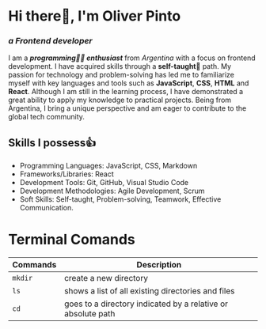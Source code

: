# Hi there👋, I'm **Oliver Pinto**
### _**a Frontend developer**_

I am a _**programming👨‍💻 enthusiast**_ from _Argentina_ with a focus on frontend development. I have acquired skills through a **self-taught💪** path. My passion for technology and problem-solving has led me to familiarize myself with key languages and tools such as **JavaScript**, **CSS**, **HTML** and **React**. Although I am still in the learning process, I have demonstrated a great ability to apply my knowledge to practical projects. Being from Argentina, I bring a unique perspective and am eager to contribute to the global tech community.

## Skills I possess👍
* Programming Languages: JavaScript, CSS, Markdown
* Frameworks/Libraries: React
* Development Tools: Git, GitHub, Visual Studio Code
* Development Methodologies: Agile Development, Scrum
* Soft Skills: Self-taught, Problem-solving, Teamwork, Effective Communication.


# Terminal Comands

|   Commands  | Description |
|   --------  | ----------- |
|   ``mkdir``     |   create a new directory   |
|   ``ls``     | shows a list of all existing directories and files|
|``cd``| goes to a directory indicated by a relative or absolute path |

<!--
**alh3x/alh3x** is a ✨ _special_ ✨ repository because its `README.md` (this file) appears on your GitHub profile.

Here are some ideas to get you started:

- 🔭 I’m currently working on ...
- 🌱 I’m currently learning ...
- 👯 I’m looking to collaborate on ...
- 🤔 I’m looking for help with ...
- 💬 Ask me about ...
- 📫 How to reach me: ...
- 😄 Pronouns: ...
- ⚡ Fun fact: ...
-->
